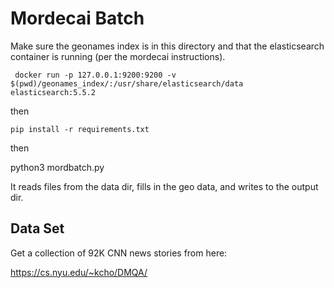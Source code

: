 # Mordecai Batch
Make sure the geonames index is in this directory and that the elasticsearch container is running (per the mordecai instructions).

` docker run -p 127.0.0.1:9200:9200 -v $(pwd)/geonames_index/:/usr/share/elasticsearch/data elasticsearch:5.5.2`

then

`pip install -r requirements.txt`

then

python3 mordbatch.py

It reads files from the data dir, fills in the geo data, and writes to the output dir.

## Data Set
Get a collection of 92K CNN news stories from here:

https://cs.nyu.edu/~kcho/DMQA/
